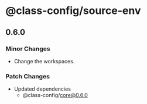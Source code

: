 # @class-config/source-env

## 0.6.0

### Minor Changes

- Change the workspaces.

### Patch Changes

- Updated dependencies
  - @class-config/core@0.6.0

